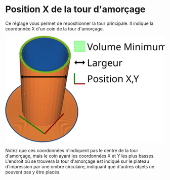 Position X de la tour d'amorçage
====
Ce réglage vous permet de repositionner la tour principale. Il indique la coordonnée X d'un coin de la tour d'amorçage.

![La coordonnée X de la tour d'amorçage](../images/prime_tower_fr.svg)

Notez que ces coordonnées n'indiquent pas le centre de la tour d'amorçage, mais le coin ayant les coordonnées X et Y les plus basses. L'endroit où se trouvera la tour d'amorçage est indiqué sur le plateau d'impression par une ombre circulaire, indiquant que d'autres objets ne peuvent pas y être placés.
